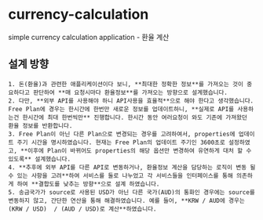 # currency-calculation
simple currency calculation application - 환율 계산

## 설계 방향

    1. 돈(환율)과 관련한 애플리케이션이다 보니, **최대한 정확한 정보**를 가져오는 것이 중요하다고 판단하여 **매 요청시마다 환율정보**를 가져오는 방향으로 설계했습니다.
    2. 다만, **외부 API를 사용해야 하니 API사용을 효율적**으로 해야 한다고 생각했습니다. Free Plan에 경우는 한시간에 한번만 새로운 정보를 업데이트하니, **실제로 API를 사용하는건 한시간에 최대 한번씩만** 진행합니다. 한시간 동안 여러요청이 와도 기존에 가져왔던 환율 정보를 반환합니다.
    3. Free Plan이 아닌 다른 Plan으로 변경되는 경우를 고려하여서, properties에 업데이트 주기 시간을 명시하였습니다. 현재는 Free Plan의 업데이트 주기인 3600초로 설정하였고, **이후에 Plan이 바뀌어도 properties의 해당 옵션만 변경하여 유연하게 대처 할 수 있도록** 설계했습니다.
    4. **추후에 외부 API를 다른 API로 변동하거나, 환율정보 계산을 담당하는 로직이 변동 될 수 있는 사항을 고려**하여 서비스를 둘로 나누었고 각 서비스들을 인터페이스를 통해 의존하게 하여 **결합도를 낮추는 방향**으로 설계 하였습니다. 
    5. 송금국가가 source로 사용된 USD가 아닌 다른 국가(AUD)의 통화인 경우에는 source를 변동하지 않고, 간단한 연산을 통해 해결하였습니다. 예를 들어, **KRW / AUD에 경우는 (KRW / USD)  / (AUD / USD)로 계산**하였습니다.
